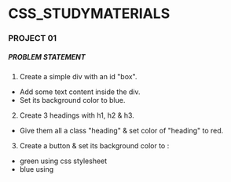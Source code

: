 # CSS_STUDYMATERIALS
### PROJECT 01
##### PROBLEM STATEMENT
1. Create a simple div with an id "box".
* Add some text content inside the div.
* Set its background color to blue.
2. Create 3 headings with h1, h2 & h3.
* Give them all a class "heading" & set color of "heading" to red.
3. Create a button & set its background color to :
* green using css stylesheet
* blue using <style> tag
* pink using inline style
### PROJECT 02
##### PROBLEM STATEMENT
1. Create a heading centred on the page with all of its text capitalized by default.

2. Set the font family of all the content in the document to "Times New Roman".

3. Create one div inside another div.
* Set id & text "outer" for the first one & "inner" for the second one.
* Set the outer div text size to 25px & inner div text size to 10px.
